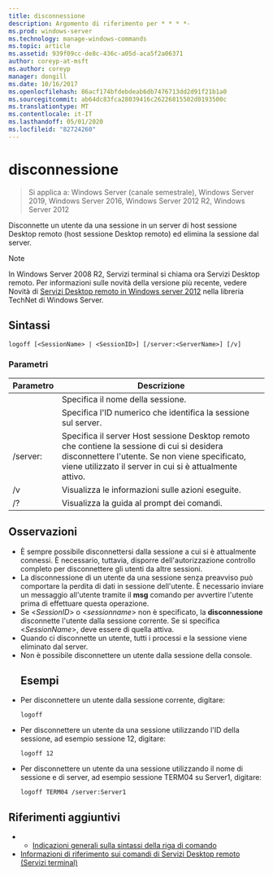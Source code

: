 ```yaml
---
title: disconnessione
description: Argomento di riferimento per * * * *-
ms.prod: windows-server
ms.technology: manage-windows-commands
ms.topic: article
ms.assetid: 939f09cc-de8c-436c-a05d-aca5f2a06371
author: coreyp-at-msft
ms.author: coreyp
manager: dongill
ms.date: 10/16/2017
ms.openlocfilehash: 86acf174bfdebdeab6db7476713dd2d91f21b1a0
ms.sourcegitcommit: ab64dc83fca28039416c26226815502d0193500c
ms.translationtype: MT
ms.contentlocale: it-IT
ms.lasthandoff: 05/01/2020
ms.locfileid: "82724260"
---
```

# <a name="logoff"></a>disconnessione

> Si applica a: Windows Server (canale semestrale), Windows Server 2019, Windows Server 2016, Windows Server 2012 R2, Windows Server 2012

Disconnette un utente da una sessione in un server di host sessione Desktop remoto (host sessione Desktop remoto) ed elimina la sessione dal server.


> [!NOTE]
> In Windows Server 2008 R2, Servizi terminal si chiama ora Servizi Desktop remoto. Per informazioni sulle novità della versione più recente, vedere Novità di [Servizi Desktop remoto in Windows server 2012](https://technet.microsoft.com/library/hh831527) nella libreria TechNet di Windows Server.

## <a name="syntax"></a>Sintassi
```
logoff [<SessionName> | <SessionID>] [/server:<ServerName>] [/v]
```
### <a name="parameters"></a>Parametri

|      Parametro       |                                                                             Descrizione                                                                              |
|----------------------|----------------------------------------------------------------------------------------------------------------------------------------------------------------------|
|    <SessionName>     |                                                                  Specifica il nome della sessione.                                                                  |
|     <SessionID>      |                                                 Specifica l'ID numerico che identifica la sessione sul server.                                                 |
| /server:<ServerName> | Specifica il server Host sessione Desktop remoto che contiene la sessione di cui si desidera disconnettere l'utente. Se non viene specificato, viene utilizzato il server in cui si è attualmente attivo. |
|          /v          |                                                       Visualizza le informazioni sulle azioni eseguite.                                                        |
|          /?          |                                                                 Visualizza la guida al prompt dei comandi.                                                                 |

## <a name="remarks"></a>Osservazioni
- È sempre possibile disconnettersi dalla sessione a cui si è attualmente connessi. È necessario, tuttavia, disporre dell'autorizzazione controllo completo per disconnettere gli utenti da altre sessioni.
- La disconnessione di un utente da una sessione senza preavviso può comportare la perdita di dati in sessione dell'utente. È necessario inviare un messaggio all'utente tramite il **msg** comando per avvertire l'utente prima di effettuare questa operazione.
- Se <*SessionID*> o <*sessionname*> non è specificato, la **disconnessione** disconnette l'utente dalla sessione corrente. Se si specifica <*SessionName*>, deve essere di quella attiva.
- Quando ci disconnette un utente, tutti i processi e la sessione viene eliminato dal server.
- Non è possibile disconnettere un utente dalla sessione della console.
  ## <a name="examples"></a>Esempi
- Per disconnettere un utente dalla sessione corrente, digitare:
  ```
  logoff
  ```
- Per disconnettere un utente da una sessione utilizzando l'ID della sessione, ad esempio sessione 12, digitare:
  ```
  logoff 12
  ```
- Per disconnettere un utente da una sessione utilizzando il nome di sessione e di server, ad esempio sessione TERM04 su Server1, digitare:
  ```
  logoff TERM04 /server:Server1
  ```

## <a name="additional-references"></a>Riferimenti aggiuntivi
-   - [Indicazioni generali sulla sintassi della riga di comando](command-line-syntax-key.md)
-   [Informazioni di riferimento sui comandi di Servizi Desktop remoto (Servizi terminal)](remote-desktop-services-terminal-services-command-reference.md)
